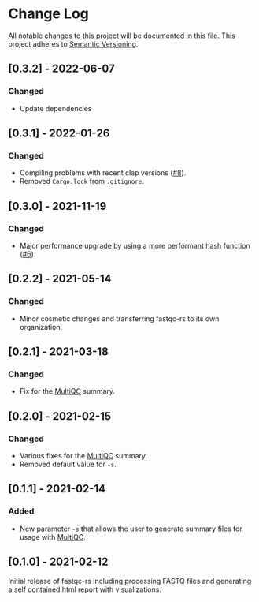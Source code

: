 # Change Log
All notable changes to this project will be documented in this file.
This project adheres to [Semantic Versioning](http://semver.org/).

## [0.3.2] - 2022-06-07
### Changed
- Update dependencies

## [0.3.1] - 2022-01-26
### Changed
- Compiling problems with recent clap versions ([#8](https://github.com/fastqc-rs/fastqc-rs/pull/8)).
- Removed `Cargo.lock` from `.gitignore`.

## [0.3.0] - 2021-11-19
### Changed
- Major performance upgrade by using a more performant hash function ([#6](https://github.com/fastqc-rs/fastqc-rs/pull/6)). 

## [0.2.2] - 2021-05-14
### Changed
- Minor cosmetic changes and transferring fastqc-rs to its own organization.

## [0.2.1] - 2021-03-18
### Changed
- Fix for the [MultiQC](https://multiqc.info) summary.

## [0.2.0] - 2021-02-15
### Changed
- Various fixes for the [MultiQC](https://multiqc.info) summary.
- Removed default value for `-s`.

## [0.1.1] - 2021-02-14
### Added
- New parameter `-s` that allows the user to generate summary files for usage with [MultiQC](https://multiqc.info).

## [0.1.0] - 2021-02-12
Initial release of fastqc-rs including processing FASTQ files and generating a self contained html report with visualizations.
